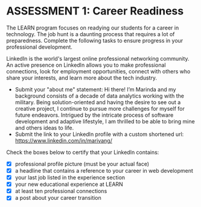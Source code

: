 # ASSESSMENT 1: Career Readiness

The LEARN program focuses on readying our students for a career in technology. The job hunt is a daunting process that requires a lot of preparedness. Complete the following tasks to ensure progress in your professional development.

LinkedIn is the world's largest online professional networking community. An active presence on LinkedIn allows you to make professional connections, look for employment opportunities, connect with others who share your interests, and learn more about the tech industry.

- Submit your "about me" statement:
Hi there! I’m Marinda and my background consists of a decade of data analytics working with the military. Being solution-oriented and having the desire to see out a creative project, I continue to pursue more challenges for myself for future endeavors. Intrigued by the intricate process of software development and adaptive lifestyle, I am thrilled to be able to bring mine and others ideas to life.
- Submit the link to your LinkedIn profile with a custom shortened url:
https://www.linkedin.com/in/marivang/

Check the boxes below to certify that your LinkedIn contains:

- [X] professional profile picture (must be your actual face)
- [X] a headline that contains a reference to your career in web development
- [X] your last job listed in the experience section
- [X] your new educational experience at LEARN
- [X] at least ten professional connections
- [X] a post about your career transition
